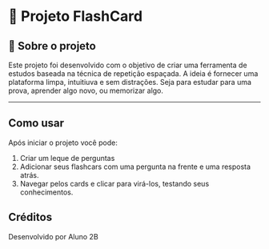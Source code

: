 # 🧠 Projeto FlashCard 

## 🎯 Sobre o projeto
Este projeto foi desenvolvido com o objetivo de criar uma ferramenta de estudos baseada na técnica de repetição espaçada.
A ideia é fornecer uma plataforma limpa, intuitiuva e sem distrações.
Seja para estudar para uma prova, aprender algo novo, ou memorizar algo.

_ _ _

## Como usar 
Após iniciar o projeto você pode:
1. Criar um leque de perguntas
2. Adicionar seus flashcars com uma pergunta na frente e uma resposta atrás.
3. Navegar pelos cards e clicar para virá-los, testando seus conhecimentos.

## Créditos
Desenvolvido por Aluno 2B
